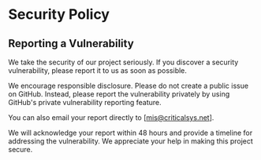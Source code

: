 # Security Policy

## Reporting a Vulnerability

We take the security of our project seriously. If you discover a security vulnerability, please report it to us as soon as possible.

We encourage responsible disclosure. Please do not create a public issue on GitHub. Instead, please report the vulnerability privately by using GitHub's private vulnerability reporting feature.

You can also email your report directly to [mis@criticalsys.net].

We will acknowledge your report within 48 hours and provide a timeline for addressing the vulnerability. We appreciate your help in making this project secure.
